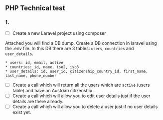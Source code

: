 ## PHP Technical test

### 1.

* [ ] Create a new Laravel project using composer

Attached you will find a DB dump. Create a DB connection in laravel using the .env file. 
In this DB there are 3 tables: `users`, `countries` and `user_details`.

```
* users: id, email, active
* countries: id, name, iso2, iso3 
* user_details: id, user_id, citizenship_country_id, first_name, last_name, phone_number
```

* [ ] Create a call which will return all the users which are `active` (users table) and have an Austrian citizenship.
* [ ] Create a call which will allow you to edit user details just if the user details are there already.
* [ ] Create a call which will allow you to delete a user just if no user details exist yet.